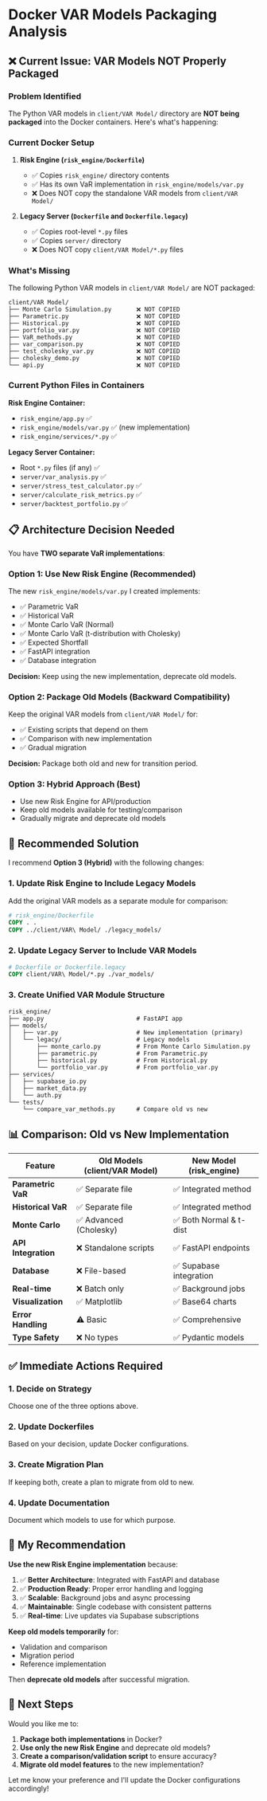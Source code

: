 # Docker VAR Models Packaging Analysis

## ❌ Current Issue: VAR Models NOT Properly Packaged

### Problem Identified

The Python VAR models in `client/VAR Model/` directory are **NOT being packaged** into the Docker containers. Here's what's happening:

### Current Docker Setup

1. **Risk Engine (`risk_engine/Dockerfile`)**
   - ✅ Copies `risk_engine/` directory contents
   - ✅ Has its own VaR implementation in `risk_engine/models/var.py`
   - ❌ Does NOT copy the standalone VAR models from `client/VAR Model/`

2. **Legacy Server (`Dockerfile` and `Dockerfile.legacy`)**
   - ✅ Copies root-level `*.py` files
   - ✅ Copies `server/` directory
   - ❌ Does NOT copy `client/VAR Model/*.py` files

### What's Missing

The following Python VAR models in `client/VAR Model/` are NOT packaged:

```
client/VAR Model/
├── Monte Carlo Simulation.py       ❌ NOT COPIED
├── Parametric.py                   ❌ NOT COPIED
├── Historical.py                   ❌ NOT COPIED
├── portfolio_var.py                ❌ NOT COPIED
├── VaR_methods.py                  ❌ NOT COPIED
├── var_comparison.py               ❌ NOT COPIED
├── test_cholesky_var.py            ❌ NOT COPIED
├── cholesky_demo.py                ❌ NOT COPIED
└── api.py                          ❌ NOT COPIED
```

### Current Python Files in Containers

**Risk Engine Container:**
- `risk_engine/app.py` ✅
- `risk_engine/models/var.py` ✅ (new implementation)
- `risk_engine/services/*.py` ✅

**Legacy Server Container:**
- Root `*.py` files (if any) ✅
- `server/var_analysis.py` ✅
- `server/stress_test_calculator.py` ✅
- `server/calculate_risk_metrics.py` ✅
- `server/backtest_portfolio.py` ✅

## 📋 Architecture Decision Needed

You have **TWO separate VaR implementations**:

### Option 1: Use New Risk Engine (Recommended)
The new `risk_engine/models/var.py` I created implements:
- ✅ Parametric VaR
- ✅ Historical VaR
- ✅ Monte Carlo VaR (Normal)
- ✅ Monte Carlo VaR (t-distribution with Cholesky)
- ✅ Expected Shortfall
- ✅ FastAPI integration
- ✅ Database integration

**Decision:** Keep using the new implementation, deprecate old models.

### Option 2: Package Old Models (Backward Compatibility)
Keep the original VAR models from `client/VAR Model/` for:
- ✅ Existing scripts that depend on them
- ✅ Comparison with new implementation
- ✅ Gradual migration

**Decision:** Package both old and new for transition period.

### Option 3: Hybrid Approach (Best)
- Use new Risk Engine for API/production
- Keep old models available for testing/comparison
- Gradually migrate and deprecate old models

## 🔧 Recommended Solution

I recommend **Option 3 (Hybrid)** with the following changes:

### 1. Update Risk Engine to Include Legacy Models

Add the original VAR models as a separate module for comparison:

```dockerfile
# risk_engine/Dockerfile
COPY . .
COPY ../client/VAR\ Model/ ./legacy_models/
```

### 2. Update Legacy Server to Include VAR Models

```dockerfile
# Dockerfile or Dockerfile.legacy
COPY client/VAR\ Model/*.py ./var_models/
```

### 3. Create Unified VAR Module Structure

```
risk_engine/
├── app.py                          # FastAPI app
├── models/
│   ├── var.py                      # New implementation (primary)
│   └── legacy/                     # Legacy models
│       ├── monte_carlo.py          # From Monte Carlo Simulation.py
│       ├── parametric.py           # From Parametric.py
│       ├── historical.py           # From Historical.py
│       └── portfolio_var.py        # From portfolio_var.py
├── services/
│   ├── supabase_io.py
│   ├── market_data.py
│   └── auth.py
└── tests/
    └── compare_var_methods.py      # Compare old vs new
```

## 📊 Comparison: Old vs New Implementation

| Feature | Old Models (client/VAR Model) | New Model (risk_engine) |
|---------|------------------------------|------------------------|
| **Parametric VaR** | ✅ Separate file | ✅ Integrated method |
| **Historical VaR** | ✅ Separate file | ✅ Integrated method |
| **Monte Carlo** | ✅ Advanced (Cholesky) | ✅ Both Normal & t-dist |
| **API Integration** | ❌ Standalone scripts | ✅ FastAPI endpoints |
| **Database** | ❌ File-based | ✅ Supabase integration |
| **Real-time** | ❌ Batch only | ✅ Background jobs |
| **Visualization** | ✅ Matplotlib | ✅ Base64 charts |
| **Error Handling** | ⚠️ Basic | ✅ Comprehensive |
| **Type Safety** | ❌ No types | ✅ Pydantic models |

## ✅ Immediate Actions Required

### 1. Decide on Strategy
Choose one of the three options above.

### 2. Update Dockerfiles
Based on your decision, update Docker configurations.

### 3. Create Migration Plan
If keeping both, create a plan to migrate from old to new.

### 4. Update Documentation
Document which models to use for which purpose.

## 🎯 My Recommendation

**Use the new Risk Engine implementation** because:

1. ✅ **Better Architecture**: Integrated with FastAPI and database
2. ✅ **Production Ready**: Proper error handling and logging
3. ✅ **Scalable**: Background jobs and async processing
4. ✅ **Maintainable**: Single codebase with consistent patterns
5. ✅ **Real-time**: Live updates via Supabase subscriptions

**Keep old models temporarily** for:
- Validation and comparison
- Migration period
- Reference implementation

Then **deprecate old models** after successful migration.

## 📝 Next Steps

Would you like me to:

1. **Package both implementations** in Docker?
2. **Use only the new Risk Engine** and deprecate old models?
3. **Create a comparison/validation script** to ensure accuracy?
4. **Migrate old model features** to the new implementation?

Let me know your preference and I'll update the Docker configurations accordingly!




